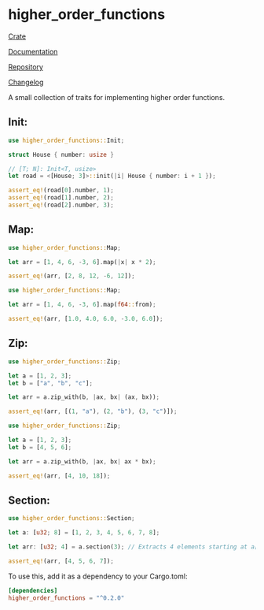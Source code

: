 # higher_order_functions

[Crate](https://crates.io/crates/higher_order_functions)

[Documentation](https://docs.rs/higher_order_functions)

[Repository](https://github.com/LukeMiles49/higher-order-functions-rs)

[Changelog](https://github.com/LukeMiles49/higher-order-functions-rs/blob/master/CHANGELOG.md)

A small collection of traits for implementing higher order functions.

## Init:

```rust
use higher_order_functions::Init;

struct House { number: usize }

// [T; N]: Init<T, usize>
let road = <[House; 3]>::init(|i| House { number: i + 1 });

assert_eq!(road[0].number, 1);
assert_eq!(road[1].number, 2);
assert_eq!(road[2].number, 3);
```

## Map:

```rust
use higher_order_functions::Map;

let arr = [1, 4, 6, -3, 6].map(|x| x * 2);

assert_eq!(arr, [2, 8, 12, -6, 12]);
```

```rust
use higher_order_functions::Map;

let arr = [1, 4, 6, -3, 6].map(f64::from);

assert_eq!(arr, [1.0, 4.0, 6.0, -3.0, 6.0]);
```

## Zip:

```rust
use higher_order_functions::Zip;

let a = [1, 2, 3];
let b = ["a", "b", "c"];

let arr = a.zip_with(b, |ax, bx| (ax, bx));

assert_eq!(arr, [(1, "a"), (2, "b"), (3, "c")]);
```

```rust
use higher_order_functions::Zip;

let a = [1, 2, 3];
let b = [4, 5, 6];

let arr = a.zip_with(b, |ax, bx| ax * bx);

assert_eq!(arr, [4, 10, 18]);
```

## Section:

```rust
use higher_order_functions::Section;

let a: [u32; 8] = [1, 2, 3, 4, 5, 6, 7, 8];

let arr: [u32; 4] = a.section(3); // Extracts 4 elements starting at a[3]

assert_eq!(arr, [4, 5, 6, 7]);
```

To use this, add it as a dependency to your Cargo.toml:
```toml
[dependencies]
higher_order_functions = "^0.2.0"
```
